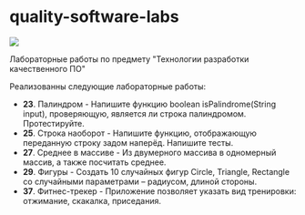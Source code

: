 # quality-software-labs
![](https://github.com/MrDreek/quality-software-labs/workflows/tests/badge.svg)

Лабораторные работы по предмету "Технологии разработки качественного ПО"

Реализованны следующие лабораторные работы:
- **23**. Палиндром - Напишите функцию boolean isPalindrome(String input), проверяющую, является ли строка палиндромом. Протестируйте.
- **25**. Строка наоборот - Напишите функцию, отображающую переданную строку задом наперёд. Напишите тесты.
- **27**. Среднее в массиве - Из двумерного массива в одномерный массив, а также посчитать среднее.
- **29**. Фигуры - Создать 10 случайных фигур Circle, Triangle, Rectangle со случайными параметрами – радиусом, длиной стороны.
- **37**. Фитнес-трекер - Приложение позволяет указать вид тренировки: отжимание, скакалка, приседания.
